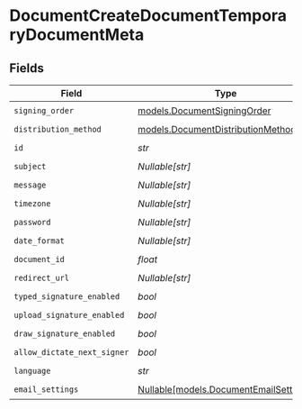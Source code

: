 # DocumentCreateDocumentTemporaryDocumentMeta


## Fields

| Field                                                                        | Type                                                                         | Required                                                                     | Description                                                                  |
| ---------------------------------------------------------------------------- | ---------------------------------------------------------------------------- | ---------------------------------------------------------------------------- | ---------------------------------------------------------------------------- |
| `signing_order`                                                              | [models.DocumentSigningOrder](../models/documentsigningorder.md)             | :heavy_check_mark:                                                           | N/A                                                                          |
| `distribution_method`                                                        | [models.DocumentDistributionMethod](../models/documentdistributionmethod.md) | :heavy_check_mark:                                                           | N/A                                                                          |
| `id`                                                                         | *str*                                                                        | :heavy_check_mark:                                                           | N/A                                                                          |
| `subject`                                                                    | *Nullable[str]*                                                              | :heavy_check_mark:                                                           | N/A                                                                          |
| `message`                                                                    | *Nullable[str]*                                                              | :heavy_check_mark:                                                           | N/A                                                                          |
| `timezone`                                                                   | *Nullable[str]*                                                              | :heavy_check_mark:                                                           | N/A                                                                          |
| `password`                                                                   | *Nullable[str]*                                                              | :heavy_check_mark:                                                           | N/A                                                                          |
| `date_format`                                                                | *Nullable[str]*                                                              | :heavy_check_mark:                                                           | N/A                                                                          |
| `document_id`                                                                | *float*                                                                      | :heavy_check_mark:                                                           | N/A                                                                          |
| `redirect_url`                                                               | *Nullable[str]*                                                              | :heavy_check_mark:                                                           | N/A                                                                          |
| `typed_signature_enabled`                                                    | *bool*                                                                       | :heavy_check_mark:                                                           | N/A                                                                          |
| `upload_signature_enabled`                                                   | *bool*                                                                       | :heavy_check_mark:                                                           | N/A                                                                          |
| `draw_signature_enabled`                                                     | *bool*                                                                       | :heavy_check_mark:                                                           | N/A                                                                          |
| `allow_dictate_next_signer`                                                  | *bool*                                                                       | :heavy_check_mark:                                                           | N/A                                                                          |
| `language`                                                                   | *str*                                                                        | :heavy_check_mark:                                                           | N/A                                                                          |
| `email_settings`                                                             | [Nullable[models.DocumentEmailSettings]](../models/documentemailsettings.md) | :heavy_check_mark:                                                           | N/A                                                                          |